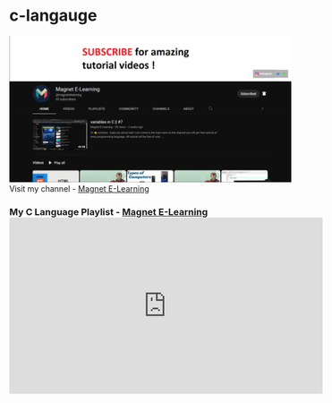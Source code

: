 # c-langauge
<img src="https://github.com/sinigami666/c-langauge-notes/blob/main/magnetelearning.png" alt="Magnet E-Lerning">
Visit my channel - <a href="https://www.youtube.com/@magnetelearning">Magnet E-Learning</a>
<h3><b>My C Language Playlist</b> - <a href="https://www.youtube.com/@magnetelearning">Magnet E-Learning</a>
<iframe width="560" height="315" src="https://www.youtube.com/embed/videoseries?list=PLj9dUJXoFvi9kwtGuKq3r0m4Kic_YrZIR" title="YouTube video player" frameborder="0" allow="accelerometer; autoplay; clipboard-write; encrypted-media; gyroscope; picture-in-picture" allowfullscreen></iframe>
